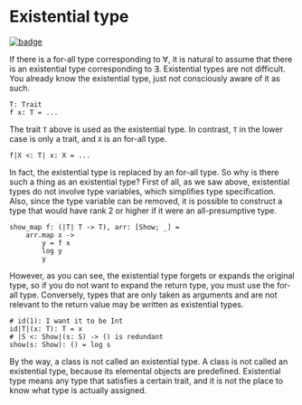 # Existential type

[![badge](https://img.shields.io/endpoint.svg?url=https%3A%2F%2Fgezf7g7pd5.execute-api.ap-northeast-1.amazonaws.com%2Fdefault%2Fsource_up_to_date%3Fowner%3Derg-lang%26repos%3Derg%26ref%3Dmain%26path%3Ddoc/EN/syntax/type/advanced/existential.md%26commit_hash%3D417bfcea08ed0e09f715f5d272842510fca8f6dd)](https://gezf7g7pd5.execute-api.ap-northeast-1.amazonaws.com/default/source_up_to_date?owner=erg-lang&repos=erg&ref=main&path=doc/EN/syntax/type/advanced/existential.md&commit_hash=417bfcea08ed0e09f715f5d272842510fca8f6dd)

If there is a for-all type corresponding to ∀, it is natural to assume that there is an existential type corresponding to ∃.
Existential types are not difficult. You already know the existential type, just not consciously aware of it as such.

```erg
T: Trait
f x: T = ...
```

The trait `T` above is used as the existential type.
In contrast, `T` in the lower case is only a trait, and `X` is an for-all type.

```erg
f|X <: T| x: X = ...
```

In fact, the existential type is replaced by an for-all type. So why is there such a thing as an existential type?
First of all, as we saw above, existential types do not involve type variables, which simplifies type specification.
Also, since the type variable can be removed, it is possible to construct a type that would have rank 2 or higher if it were an all-presumptive type.

```erg
show_map f: (|T| T -> T), arr: [Show; _] =
    arr.map x ->
        y = f x
        log y
        y
```

However, as you can see, the existential type forgets or expands the original type, so if you do not want to expand the return type, you must use the for-all type.
Conversely, types that are only taken as arguments and are not relevant to the return value may be written as existential types.

```erg
# id(1): I want it to be Int
id|T|(x: T): T = x
# |S <: Show|(s: S) -> () is redundant
show(s: Show): () = log s
```

By the way, a class is not called an existential type. A class is not called an existential type, because its elemental objects are predefined.
Existential type means any type that satisfies a certain trait, and it is not the place to know what type is actually assigned.
